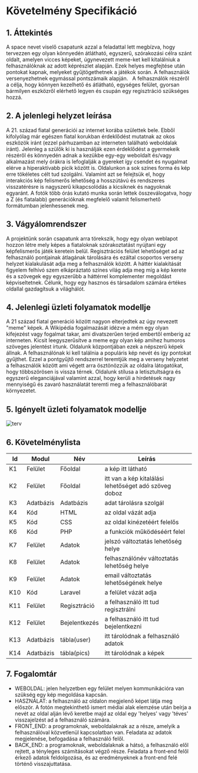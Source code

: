 # Követelmény Specifikáció

## 1. Áttekintés
A space nevet viselő csapatunk azzal a feladattal lett megbízva, hogy tervezzen egy olyan
könnyedén átlátható, egyszerű, szórakozási célra szánt oldalt, amelyen vicces képeket, úgynevezett
meme-ket kell kitalálniuk a felhasználóknak az adott képrészlet alapján. Ezek helyes megfejtése
után pontokat kapnak, melyeket gyűjtögethetnek a játékok során. A felhasználók versenyezhetnek
egymással pontszámaik alapján. &nbsp; A felhasználók részéről a célja, hogy könnyen kezelhető
és átlátható, egységes felület, gyorsan bármilyen eszközről elérhető legyen és csupán egy
regisztráció szükséges hozzá.

## 2. A jelenlegi helyzet leírása 
A 21. század fiatal generációi az internet korába születtek bele. Ebből kifolyólag már egészen
fiatal korukban érdeklődést mutatnak az okos eszközök iránt (ezzel párhuzamban az interneten található
weboldalak iránt). Jelenleg a szülők ki is használják ezen érdeklődést a gyermekeik részéről és
könnyedén adnak a kezükbe egy-egy weboldalt és/vagy alkalmazást mely órákra is lefoglalják a gyereket
így csendet és nyugalmat elérve a hiperaktívabb picik között is. Oldalunkon a sok színes forma és kép erre
tökéletes célt tud szolgálni. Valamint azt se felejtsük el, hogy interakciós kép felismerős lehetőség a hosszútávú
és rendszeres visszatérésre is nagyszerű kikapcsolódás a kicsiknek és nagyoknak egyaránt. A fotók több órás
kutató munka során lettek összeválogatva, hogy a Z (és fiatalabb) generációknak megfelelő valamit felismerhető
formátumban jelenhessenek meg.

## 3. Vágyálomrendszer 
A projektünk során csapatunk arra törekszik, hogy egy olyan weblapot hozzon létre mely képes
a fiataloknak szórakoztatást nyújtani egy képfelismerős játék keretein belül. Regisztrációs felület
lehetőséget ad az felhasználó pontjainak átlagának tárolására és ezáltal csoportos verseny helyzet
kialakulását adja meg a felhasználók között. A háttér kialakítását figyelem felhívó szem
elkápráztató színes világ adja meg míg a kép kerete és a szövegek egy egyszerűbb a háttérrel
komplementer megoldást képviseltetnek. Célunk, hogy egy hasznos és társadalom számára értékes
oldallal gazdagítsuk a világhálót.

## 4. Jelenlegi üzleti folyamatok modellje 
A 21 század fiatal generáció között nagyon elterjedtek az úgy nevezett "meme" képek.
A Wikipédia fogalmazását idézve a mém egy olyan kifejezést vagy fogalmat takar, ami divatszerűen
terjed embertől emberig az interneten. Kicsit leegyszerűsítve a meme egy olyan kép amihez humoros
szöveges jelentést írtunk. Oldalunk központjában ezek a népszerű képek állnak. A felhasználónak ki
kell találnia a populáris kép nevét és így pontokat gyűjthet. Ezzel a pontgyűjtő rendszerrel
teremtjük meg a verseny helyzetet a felhasználók között ami végett arra ösztönözzük az oldalra
látogatókat, hogy többszörösen is vissza térnek. Oldalunk stílusa a letisztultságra és egyszerű
eleganciájával valamint azzal, hogy kerüli a hirdetések nagy mennyiségű és zavaró használatát teremti
meg a felhasználóbarát környezetet.

## 5. Igényelt üzleti folyamatok modellje 
![terv](https://github.com/rokobata510/space2-A-nagy-projeckt/blob/main/k%C3%A9pek/terv.png)

## 6. Követelménylista
| Id | Modul | Név | Leírás |
| --- | --- | --- | --- |
| K1 | Felület | Főoldal | a kép itt látható |
| K2 | Felület | Főoldal | itt van a kép kitalálási lehetőséget adó szöveg doboz |
| K3 | Adatbázis | Adatbázis | adat tárolásra szolgál | 
| K4 | Kód  | HTML | az oldal vázát adja |
| K5 | Kód  | CSS | az oldal kinézetéért felelős |
| K6 | Kód  | PHP | a funkciók működéséért felel |
| K7 | Felület | Adatok | jelszó változtatás lehetőség helye |
| K8 | Felület | Adatok | felhasználónév változtatás lehetőség helye |
| K9 | Felület | Adatok | email változtatás lehetőségének helye |
| K10 | Kód | Laravel | a felület vázát adja |
| K11 | Felület | Regisztráció| a felhasználó itt tud regisztrálni |
| K12 | Felület | Bejelentkezés | a felhasználó itt tud bejelentkezni |
| K13 | Adatbázis | tábla(user) | itt tárolódnak a felhasználó adatok |
| K14 | Adatbázis |  tábla(pics) | itt tárolódnak a képek |

## 7. Fogalomtár
- WEBOLDAL: jelen helyzetben egy felület melyen kommunikációra van szükség egy kép megoldása kapcsán.
- HASZNÁLAT: a felhasználó az oldalon megjelenő képet látja meg először. A fotón megtekinthető ismert médiai alak elemzése után beírja a nevét az oldal alján lévő keretbe majd az oldal egy 'helyes' vagy 'téves' visszajelzést ad a felhasználó számára.
- FRONT_END: a programoknak, weboldalaknak az a része, amelyik a felhasználóval közvetlenül kapcsolatban van. Feladata az adatok megjelenése, befogadása a felhasználó felől.
- BACK_END: a programoknak, weboldalaknak a hátsó, a felhasználó elől rejtett, a tényleges számításokat végző része. Feladata a front‑end felől érkező adatok feldolgozása, és az eredményeknek a front‑end felé történő visszajuttatása.


